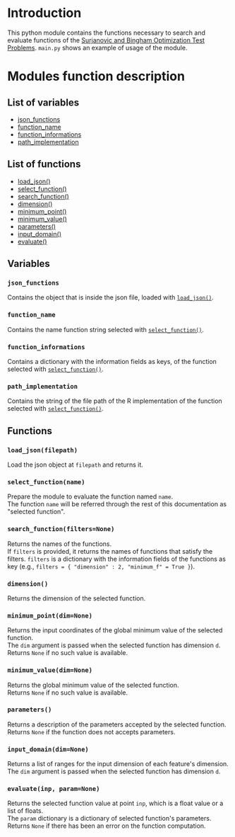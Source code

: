 # Introduction
This python module contains the functions necessary to search and evaluate functions of the [Surjanovic and Bingham Optimization Test Problems](https://www.sfu.ca/~ssurjano/optimization.html).
`main.py` shows an example of usage of the module.

# Modules function description

## List of variables
- [json_functions](#json_functions)
- [function_name](#function_name)
- [function_informations](#function_informations)
- [path_implementation](#path_implementation)

## List of functions
- [load_json()](#json_load)
- [select_function()](#select_function)
- [search_function()](#search_function)
- [dimension()](#dimension)
- [minimum_point()](#minimum_point)
- [minimum_value()](#minimum_value)
- [parameters()](#parameters)
- [input_domain()](#input_domain)
- [evaluate()](#evaluate)

## Variables
<a name="json_functions"></a>
### `json_functions`
Contains the object that is inside the json file, loaded with [`load_json()`](#load_json()).

<a name="function_name"></a>
### `function_name`
Contains the name function string selected with [`select_function()`](#select_function).

<a name="function_informations"></a>
### `function_informations`
Contains a dictionary with the information fields as keys, of the function selected with [`select_function()`](#select_function).

<a name="path_implementation"></a>
### `path_implementation`
Contains the string of the file path of the R implementation of the function selected with [`select_function()`](#select_function).


## Functions

<a name="load_json"></a>
### `load_json(filepath)`
Load the json object at `filepath` and returns it.

<a name="select_function()"></a>
### `select_function(name)`
Prepare the module to evaluate the function named `name`.  
The function `name` will be referred through the rest of this documentation as "selected function".

<a name="search_function"></a>
### `search_function(filters=None)`
Returns the names of the functions.  
If `filters` is provided, it returns the names of functions that satisfy the filters. `filters` is a dictionary with the information fields of the functions as key (e.g., `filters = { "dimension" : 2, "minimum_f" = True }`).

<a name="dimension"></a>
### `dimension()`
Returns the dimension of the selected function.

<a name="minimum_point"></a>
### `minimum_point(dim=None)`
Returns the input coordinates of the global minimum value of the selected function.  
The `dim` argument is passed when the selected function has dimension `d`.  
Returns `None` if no such value is available.

<a name="minimum_value"></a>
### `minimum_value(dim=None)`
Returns the global minimum value of the selected function.  
Returns `None` if no such value is available.

<a name="parameters"></a>
### `parameters()`
Returns a description of the parameters accepted by the selected function.  
Returns `None` if the function does not accepts parameters.

<a name="input_domain"></a>
### `input_domain(dim=None)`
Returns a list of ranges for the input dimension of each feature's dimension.  
The `dim` argument is passed when the selected function has dimension `d`.

<a name="evaluate"></a>
### `evaluate(inp, param=None)`
Returns the selected function value at point `inp`, which is a float value or a list of floats.  
The `param` dictionary is a dictionary of selected function's parameters.  
Returns `None` if there has been an error on the function computation.
